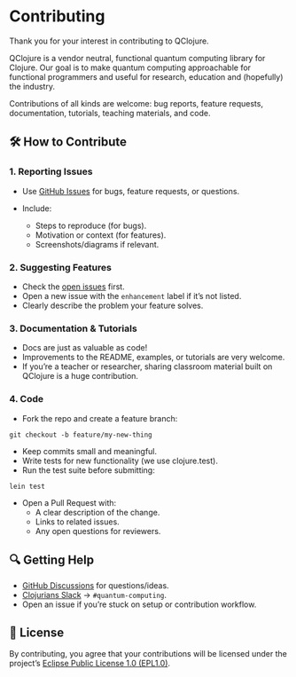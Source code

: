 # Contributing

Thank you for your interest in contributing to QClojure.

QClojure is a vendor neutral, functional quantum computing library for Clojure. Our goal is to make quantum computing approachable for functional programmers and useful for research, education and (hopefully) the industry.

Contributions of all kinds are welcome: bug reports, feature requests, documentation, tutorials, teaching materials, and code.

## 🛠 How to Contribute

### 1. Reporting Issues

* Use [GitHub Issues](https://github.com/lsolbach/qclojure/issues) for bugs, feature requests, or questions.
* Include:

  * Steps to reproduce (for bugs).
  * Motivation or context (for features).
  * Screenshots/diagrams if relevant.

### 2. Suggesting Features

* Check the [open issues](https://github.com/lsolbach/qclojure/issues?state=open) first.
* Open a new issue with the `enhancement` label if it’s not listed.
* Clearly describe the problem your feature solves.

### 3. Documentation & Tutorials

* Docs are just as valuable as code!
* Improvements to the README, examples, or tutorials are very welcome.
* If you’re a teacher or researcher, sharing classroom material built on QClojure is a huge contribution.

### 4. Code

* Fork the repo and create a feature branch:

```
git checkout -b feature/my-new-thing
```

* Keep commits small and meaningful.
* Write tests for new functionality (we use clojure.test).
* Run the test suite before submitting:

```
lein test
```

* Open a Pull Request with:
  * A clear description of the change.
  * Links to related issues.
  * Any open questions for reviewers.

## 🔍 Getting Help

* [GitHub Discussions](https://github.com/lsolbach/qclojure/discussions) for questions/ideas.
* [Clojurians Slack](https://clojurians.net/) → `#quantum-computing`.
* Open an issue if you’re stuck on setup or contribution workflow.

## 📜 License

By contributing, you agree that your contributions will be licensed under the project’s [Eclipse Public License 1.0 (EPL1.0)](http://www.eclipse.org/legal/epl-v10.html).


